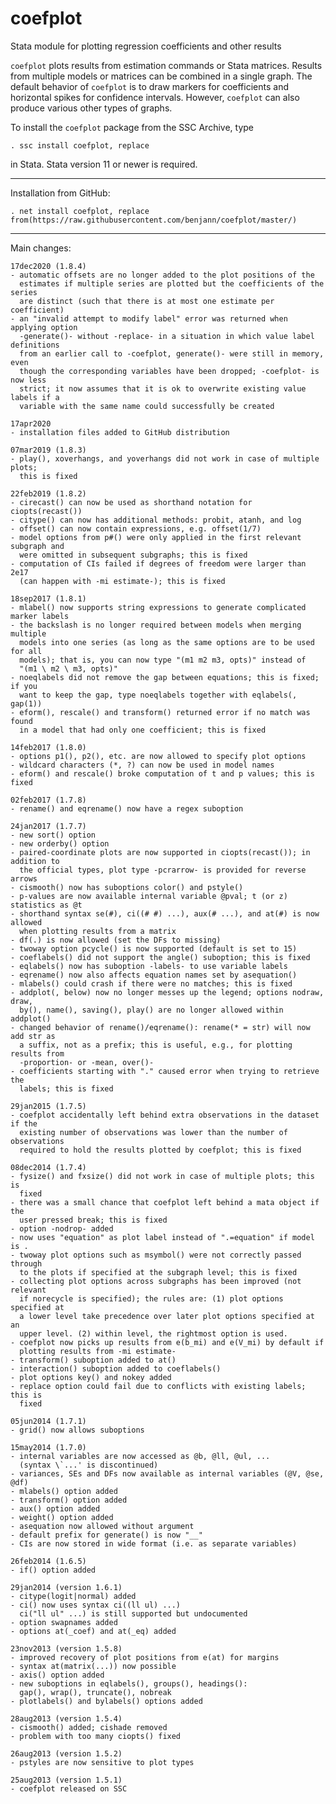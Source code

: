# coefplot
Stata module for plotting regression coefficients and other results

`coefplot` plots results from estimation commands or Stata matrices. Results
from multiple models or matrices can be combined in a single graph. The default
behavior of `coefplot` is to draw markers for coefficients and horizontal
spikes for confidence intervals. However, `coefplot` can also produce various
other types of graphs.

To install the `coefplot` package from the SSC Archive, type

    . ssc install coefplot, replace

in Stata. Stata version 11 or newer is required.

---

Installation from GitHub:

    . net install coefplot, replace from(https://raw.githubusercontent.com/benjann/coefplot/master/)

---

Main changes:

    17dec2020 (1.8.4)
    - automatic offsets are no longer added to the plot positions of the 
      estimates if multiple series are plotted but the coefficients of the series
      are distinct (such that there is at most one estimate per coefficient)
    - an "invalid attempt to modify label" error was returned when applying option 
      -generate()- without -replace- in a situation in which value label definitions
      from an earlier call to -coefplot, generate()- were still in memory, even
      though the corresponding variables have been dropped; -coefplot- is now less
      strict; it now assumes that it is ok to overwrite existing value labels if a
      variable with the same name could successfully be created

    17apr2020
    - installation files added to GitHub distribution
    
    07mar2019 (1.8.3)
    - play(), xoverhangs, and yoverhangs did not work in case of multiple plots;
      this is fixed
  
    22feb2019 (1.8.2)
    - cirecast() can now be used as shorthand notation for ciopts(recast()) 
    - citype() can now has additional methods: probit, atanh, and log
    - offset() can now contain expressions, e.g. offset(1/7)
    - model options from p#() were only applied in the first relevant subgraph and
      were omitted in subsequent subgraphs; this is fixed
    - computation of CIs failed if degrees of freedom were larger than 2e17
      (can happen with -mi estimate-); this is fixed

    18sep2017 (1.8.1)
    - mlabel() now supports string expressions to generate complicated marker labels
    - the backslash is no longer required between models when merging multiple 
      models into one series (as long as the same options are to be used for all
      models); that is, you can now type "(m1 m2 m3, opts)" instead of 
      "(m1 \ m2 \ m3, opts)"
    - noeqlabels did not remove the gap between equations; this is fixed; if you 
      want to keep the gap, type noeqlabels together with eqlabels(, gap(1))
    - eform(), rescale() and transform() returned error if no match was found
      in a model that had only one coefficient; this is fixed

    14feb2017 (1.8.0)
    - options p1(), p2(), etc. are now allowed to specify plot options
    - wildcard characters (*, ?) can now be used in model names
    - eform() and rescale() broke computation of t and p values; this is fixed

    02feb2017 (1.7.8)
    - rename() and eqrename() now have a regex suboption

    24jan2017 (1.7.7)
    - new sort() option
    - new orderby() option
    - paired-coordinate plots are now supported in ciopts(recast()); in addition to
      the official types, plot type -pcrarrow- is provided for reverse arrows
    - cismooth() now has suboptions color() and pstyle()
    - p-values are now available internal variable @pval; t (or z) statistics as @t
    - shorthand syntax se(#), ci((# #) ...), aux(# ...), and at(#) is now allowed 
      when plotting results from a matrix
    - df(.) is now allowed (set the DFs to missing)
    - twoway option pcycle() is now supported (default is set to 15)
    - coeflabels() did not support the angle() suboption; this is fixed
    - eqlabels() now has suboption -labels- to use variable labels
    - eqrename() now also affects equation names set by asequation()
    - mlabels() could crash if there were no matches; this is fixed
    - addplot(, below) now no longer messes up the legend; options nodraw, draw, 
      by(), name(), saving(), play() are no longer allowed within addplot()
    - changed behavior of rename()/eqrename(): rename(* = str) will now add str as
      a suffix, not as a prefix; this is useful, e.g., for plotting results from
      -proportion- or -mean, over()-
    - coefficients starting with "." caused error when trying to retrieve the 
      labels; this is fixed

    29jan2015 (1.7.5)
    - coefplot accidentally left behind extra observations in the dataset if the 
      existing number of observations was lower than the number of observations 
      required to hold the results plotted by coefplot; this is fixed

    08dec2014 (1.7.4)
    - fysize() and fxsize() did not work in case of multiple plots; this is 
      fixed
    - there was a small chance that coefplot left behind a mata object if the 
      user pressed break; this is fixed
    - option -nodrop- added
    - now uses "equation" as plot label instead of ".=equation" if model is .
    - twoway plot options such as msymbol() were not correctly passed through
      to the plots if specified at the subgraph level; this is fixed
    - collecting plot options across subgraphs has been improved (not relevant 
      if norecycle is specified); the rules are: (1) plot options specified at
      a lower level take precedence over later plot options specified at an 
      upper level. (2) within level, the rightmost option is used.
    - coefplot now picks up results from e(b_mi) and e(V_mi) by default if 
      plotting results from -mi estimate-
    - transform() suboption added to at()
    - interaction() suboption added to coeflabels()
    - plot options key() and nokey added
    - replace option could fail due to conflicts with existing labels; this is 
      fixed

    05jun2014 (1.7.1)
    - grid() now allows suboptions

    15may2014 (1.7.0)
    - internal variables are now accessed as @b, @ll, @ul, ...
      (syntax \`...' is discontinued)
    - variances, SEs and DFs now available as internal variables (@V, @se, @df)
    - mlabels() option added
    - transform() option added
    - aux() option added
    - weight() option added
    - asequation now allowed without argument
    - default prefix for generate() is now "__"
    - CIs are now stored in wide format (i.e. as separate variables)

    26feb2014 (1.6.5)
    - if() option added

    29jan2014 (version 1.6.1)
    - citype(logit|normal) added
    - ci() now uses syntax ci((ll ul) ...)
      ci("ll ul" ...) is still supported but undocumented
    - option swapnames added
    - options at(_coef) and at(_eq) added

    23nov2013 (version 1.5.8)
    - improved recovery of plot positions from e(at) for margins
    - syntax at(matrix(...)) now possible
    - axis() option added
    - new suboptions in eqlabels(), groups(), headings(): 
      gap(), wrap(), truncate(), nobreak 
    - plotlabels() and bylabels() options added

    28aug2013 (version 1.5.4)
    - cismooth() added; cishade removed
    - problem with too many ciopts() fixed

    26aug2013 (version 1.5.2)
    - pstyles are now sensitive to plot types

    25aug2013 (version 1.5.1)
    - coefplot released on SSC